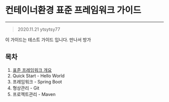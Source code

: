 # 컨테이너환경 표준 프레임워크 가이드
---
> 2020.11.21 ytsytsy77

이 가이드는 테스트 가이드 입니다.
만나서 방가

## 목차
1. [표준 프레임워크 개요](프레임워크개요.md)
1. Quick Start - Hello World
1. 프레임워크 - Spring Boot
1. 형상관리 - Git
1. 프로젝트관리 - Maven


